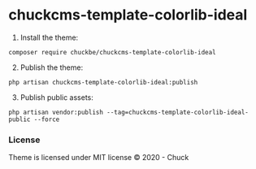 # chuckcms-template-colorlib-ideal

1. Install the theme:

``` composer require chuckbe/chuckcms-template-colorlib-ideal ```

2. Publish the theme:

``` php artisan chuckcms-template-colorlib-ideal:publish ```

3. Publish public assets:

``` php artisan vendor:publish --tag=chuckcms-template-colorlib-ideal-public --force ``` 

### License 

Theme is licensed under MIT license © 2020 - Chuck